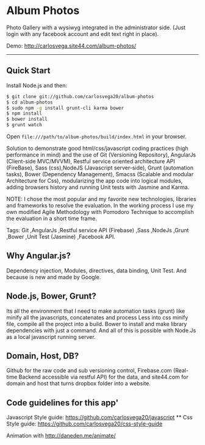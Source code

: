 # Album Photos

Photo Gallery with a wysiwyg integrated in the administrator side. (Just login with any facebook account and edit text right in place).

Demo: http://carlosvega.site44.com/album-photos/

***

## Quick Start

Install Node.js and then:

```sh
$ git clone git://github.com/carlosvega20/album-photos
$ cd album-photos
$ sudo npm -g install grunt-cli karma bower
$ npm install
$ bower install
$ grunt watch
```

Open `file:///path/to/album-photos/build/index.html` in your browser.


Solution to demonstrate good html/css/javascript coding practices (high performance  in mind) and the use of Git (Versioning Repository), AngularJs (Client-side MVC/MVVM), Restful service oriented architecture API (FireBase), Sass (css),NodeJS (Javascript server-side), Grunt (automation tasks), Bower (Dependency Management), Smacss (Scalable and modular Architecture for Css), modularizing the app code into logical modules, adding browsers history and running Unit tests with Jasmine and Karma.

NOTE: I chose the most popular and my favorite new technologies, libraries and frameworks to resolve the evaluation. In the working process I use my own modified Agile Methodology with Pomodoro Technique to accomplish the evaluation in a short time frame.

Tags: Git
,AngularJs
,Restful service API (Firebase)
,Sass
,NodeJs
,Grunt
,Bower
,Unit Test (Jasmine)
,Facebook API.

## Why Angular.js?
Dependency injection, Modules, directives, data binding, Unit Test. And because is new and made by Google.

## Node.js, Bower, Grunt?
Its all the environment that I need to make automation tasks (grunt) like minify all the javascripts, concatenates and process Less into css minify file, compile all the project into a build. Bower to install and make library dependencies with just a command. And all of this is possible with Node.Js as a local javascript running server.

## Domain, Host, DB?
Github for the raw code and sub versioning control, Firebase.com (Real-time Backend accessible via restful API) for the data, and site44.com for domain and host that turns dropbox folder into a website.

## Code guidelines for this app'
Javascript Style guide: https://github.com/carlosvega20/javascript
**
Css Style guide: https://github.com/carlosvega20/css-style-guide

Animation with http://daneden.me/animate/

